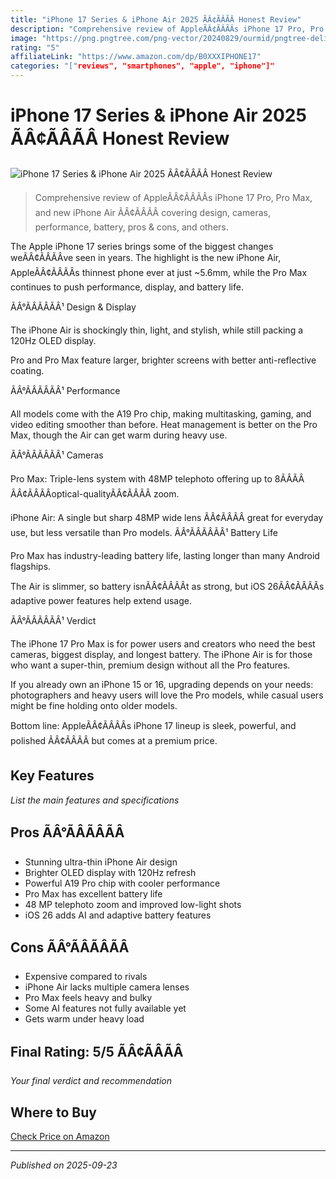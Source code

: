 ```yaml
---
title: "iPhone 17 Series & iPhone Air 2025 ÃÂ¢ÃÂÃÂ Honest Review"
description: "Comprehensive review of AppleÃÂ¢ÃÂÃÂs iPhone 17 Pro, Pro Max, and new iPhone Air ÃÂ¢ÃÂÃÂ covering design, cameras, performance, battery, pros & cons, and others."
image: "https://png.pngtree.com/png-vector/20240829/ourmid/pngtree-delicious-and-testy-cheese-burger-png-image_13659847.png"
rating: "5"
affiliateLink: "https://www.amazon.com/dp/B0XXXIPHONE17"
categories: "["reviews", "smartphones", "apple", "iphone"]"
---
```


# iPhone 17 Series & iPhone Air 2025 ÃÂ¢ÃÂÃÂ Honest Review

![iPhone 17 Series & iPhone Air 2025 ÃÂ¢ÃÂÃÂ Honest Review](https://www.apple.com/newsroom/images/product/iphone/standard/Apple_iPhone-17-Pro-lineup_hero.jpg)

> Comprehensive review of AppleÃÂ¢ÃÂÃÂs iPhone 17 Pro, Pro Max, and new iPhone Air ÃÂ¢ÃÂÃÂ covering design, cameras, performance, battery, pros & cons, and others.

The Apple iPhone 17 series brings some of the biggest changes weÃÂ¢ÃÂÃÂve seen in years. The highlight is the new iPhone Air, AppleÃÂ¢ÃÂÃÂs thinnest phone ever at just ~5.6mm, while the Pro Max continues to push performance, display, and battery life.

ÃÂ°ÃÂÃÂÃÂ¹ Design & Display

The iPhone Air is shockingly thin, light, and stylish, while still packing a 120Hz OLED display.

Pro and Pro Max feature larger, brighter screens with better anti-reflective coating.

ÃÂ°ÃÂÃÂÃÂ¹ Performance

All models come with the A19 Pro chip, making multitasking, gaming, and video editing smoother than before. Heat management is better on the Pro Max, though the Air can get warm during heavy use.

ÃÂ°ÃÂÃÂÃÂ¹ Cameras

Pro Max: Triple-lens system with 48MP telephoto offering up to 8ÃÂÃÂ ÃÂ¢ÃÂÃÂoptical-qualityÃÂ¢ÃÂÃÂ zoom.

iPhone Air: A single but sharp 48MP wide lens ÃÂ¢ÃÂÃÂ great for everyday use, but less versatile than Pro models.
ÃÂ°ÃÂÃÂÃÂ¹ Battery Life

Pro Max has industry-leading battery life, lasting longer than many Android flagships.

The Air is slimmer, so battery isnÃÂ¢ÃÂÃÂt as strong, but iOS 26ÃÂ¢ÃÂÃÂs adaptive power features help extend usage.

ÃÂ°ÃÂÃÂÃÂ¹ Verdict

The iPhone 17 Pro Max is for power users and creators who need the best cameras, biggest display, and longest battery.
The iPhone Air is for those who want a super-thin, premium design without all the Pro features.

If you already own an iPhone 15 or 16, upgrading depends on your needs: photographers and heavy users will love the Pro models, while casual users might be fine holding onto older models.

Bottom line: AppleÃÂ¢ÃÂÃÂs iPhone 17 lineup is sleek, powerful, and polished ÃÂ¢ÃÂÃÂ but comes at a premium price.

## Key Features

*List the main features and specifications*


## Pros ÃÂ°ÃÂÃÂÃÂ

- Stunning ultra-thin iPhone Air design
- Brighter OLED display with 120Hz refresh
- Powerful A19 Pro chip with cooler performance
- Pro Max has excellent battery life
- 48 MP telephoto zoom and improved low-light shots
- iOS 26 adds AI and adaptive battery features



## Cons ÃÂ°ÃÂÃÂÃÂ

- Expensive compared to rivals
- iPhone Air lacks multiple camera lenses
- Pro Max feels heavy and bulky
- Some AI features not fully available yet
- Gets warm under heavy load


## Final Rating: 5/5 ÃÂ¢ÃÂ­ÃÂ

*Your final verdict and recommendation*


## Where to Buy

[Check Price on Amazon](https://www.amazon.com/dp/B0XXXIPHONE17)


---

*Published on 2025-09-23*